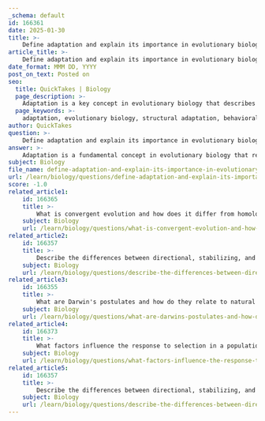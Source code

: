 ```yaml
---
_schema: default
id: 166361
date: 2025-01-30
title: >-
    Define adaptation and explain its importance in evolutionary biology.
article_title: >-
    Define adaptation and explain its importance in evolutionary biology.
date_format: MMM DD, YYYY
post_on_text: Posted on
seo:
  title: QuickTakes | Biology
  page_description: >-
    Adaptation is a key concept in evolutionary biology that describes how species change over time to become better suited to their environments, enhancing their survival and reproductive success.
  page_keywords: >-
    adaptation, evolutionary biology, structural adaptation, behavioral adaptation, physiological adaptation, survival, reproductive success, environmental changes, biodiversity, natural selection, conservation, fitness
author: QuickTakes
question: >-
    Define adaptation and explain its importance in evolutionary biology.
answer: >-
    Adaptation is a fundamental concept in evolutionary biology that refers to the process through which a species becomes better suited to its environment over time. This process involves evolutionary changes that can manifest in various forms, including structural, behavioral, or physiological adaptations. For instance, the long neck of a giraffe is a classic example of a structural adaptation that enables the animal to reach high leaves for feeding, thereby enhancing its survival and reproductive success in its natural habitat.\n\nThe importance of adaptation in evolutionary biology can be summarized as follows:\n\n1. **Survival and Reproductive Success**: Adaptations increase an organism's fitness, which is defined as its ability to survive and reproduce in a given environment. Organisms that are better adapted to their environments are more likely to survive, reproduce, and pass on their advantageous traits to the next generation.\n\n2. **Response to Environmental Changes**: Adaptations allow species to cope with changes in their environment, such as shifts in climate, availability of resources, or the presence of predators. This adaptability is crucial for the long-term survival of species.\n\n3. **Diversity of Life**: The process of adaptation contributes to the diversity of life forms on Earth. Different species evolve unique adaptations that enable them to exploit various ecological niches, leading to a rich tapestry of biodiversity.\n\n4. **Understanding Evolutionary Processes**: Studying adaptations provides insights into the mechanisms of natural selection and evolutionary change. It helps scientists understand how species evolve over time and how they are related through common ancestry.\n\n5. **Conservation and Management**: Knowledge of adaptations is essential for conservation efforts. Understanding how species adapt to their environments can inform strategies to protect endangered species and their habitats, especially in the face of rapid environmental changes.\n\nIn summary, adaptation is a key driver of evolutionary change and plays a critical role in the survival and diversification of species. It is a central concept that helps explain how organisms interact with their environments and evolve over time.
subject: Biology
file_name: define-adaptation-and-explain-its-importance-in-evolutionary-biology.md
url: /learn/biology/questions/define-adaptation-and-explain-its-importance-in-evolutionary-biology
score: -1.0
related_article1:
    id: 166365
    title: >-
        What is convergent evolution and how does it differ from homology?
    subject: Biology
    url: /learn/biology/questions/what-is-convergent-evolution-and-how-does-it-differ-from-homology
related_article2:
    id: 166357
    title: >-
        Describe the differences between directional, stabilizing, and disruptive selection.
    subject: Biology
    url: /learn/biology/questions/describe-the-differences-between-directional-stabilizing-and-disruptive-selection
related_article3:
    id: 166355
    title: >-
        What are Darwin's postulates and how do they relate to natural selection?
    subject: Biology
    url: /learn/biology/questions/what-are-darwins-postulates-and-how-do-they-relate-to-natural-selection
related_article4:
    id: 166373
    title: >-
        What factors influence the response to selection in a population?
    subject: Biology
    url: /learn/biology/questions/what-factors-influence-the-response-to-selection-in-a-population
related_article5:
    id: 166357
    title: >-
        Describe the differences between directional, stabilizing, and disruptive selection.
    subject: Biology
    url: /learn/biology/questions/describe-the-differences-between-directional-stabilizing-and-disruptive-selection
---
```


&nbsp;